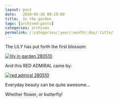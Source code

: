 ```yaml
---
layout: post
date:	2010-05-30 00:15:00
title:  In the garden
tags: [archived-posts]
categories: archives
permalink: /:categories/:year/:month/:day/:title/
---
```

The LILY has put forth the first blossom:

<a href="http://s967.photobucket.com/albums/ae160/pedoral/?action=view&current=IMG_5571.jpg" target="_blank"><img src="http://i967.photobucket.com/albums/ae160/pedoral/IMG_5571.jpg" border="0" alt="lily in garden 280510"></a>

And this RED ADMIRAL came by:


<a href="http://s967.photobucket.com/albums/ae160/pedoral/?action=view&current=IMG_5568.jpg" target="_blank"><img src="http://i967.photobucket.com/albums/ae160/pedoral/IMG_5568.jpg" border="0" alt="red admiral  280510"></a>


Everyday beauty can be quite awesome...

Whether flower, or butterfly!
